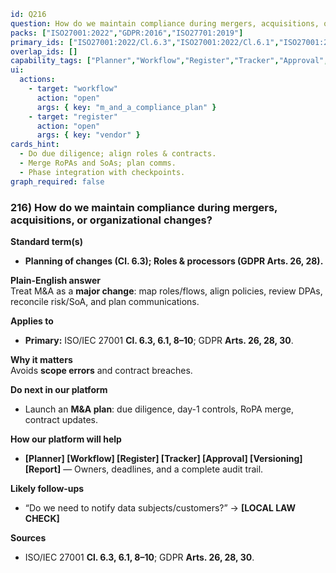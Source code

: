 ```yaml
id: Q216
question: How do we maintain compliance during mergers, acquisitions, or organizational changes?
packs: ["ISO27001:2022","GDPR:2016","ISO27701:2019"]
primary_ids: ["ISO27001:2022/Cl.6.3","ISO27001:2022/Cl.6.1","ISO27001:2022/Cl.8","ISO27001:2022/Cl.9","ISO27001:2022/Cl.10","GDPR:2016/Art.26","GDPR:2016/Art.28","GDPR:2016/Art.30"]
overlap_ids: []
capability_tags: ["Planner","Workflow","Register","Tracker","Approval","Versioning","Report"]
ui:
  actions:
    - target: "workflow"
      action: "open"
      args: { key: "m_and_a_compliance_plan" }
    - target: "register"
      action: "open"
      args: { key: "vendor" }
cards_hint:
  - Do due diligence; align roles & contracts.
  - Merge RoPAs and SoAs; plan comms.
  - Phase integration with checkpoints.
graph_required: false
```

### 216) How do we maintain compliance during mergers, acquisitions, or organizational changes?

**Standard term(s)**

- **Planning of changes (Cl. 6.3); Roles & processors (GDPR Arts. 26, 28).**

**Plain-English answer**\
Treat M&A as a **major change**: map roles/flows, align policies, review DPAs, reconcile risk/SoA, and plan communications.

**Applies to**

- **Primary:** ISO/IEC 27001 **Cl. 6.3, 6.1, 8–10**; GDPR **Arts. 26, 28, 30**.

**Why it matters**\
Avoids **scope errors** and contract breaches.

**Do next in our platform**

- Launch an **M&A plan**: due diligence, day-1 controls, RoPA merge, contract updates.

**How our platform will help**

- **[Planner] [Workflow] [Register] [Tracker] [Approval] [Versioning] [Report]** — Owners, deadlines, and a complete audit trail.

**Likely follow-ups**

- “Do we need to notify data subjects/customers?” → **[LOCAL LAW CHECK]**

**Sources**

- ISO/IEC 27001 **Cl. 6.3, 6.1, 8–10**; GDPR **Arts. 26, 28, 30**.